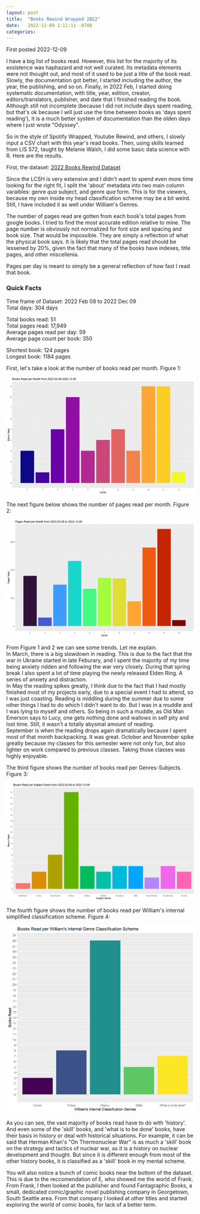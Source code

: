 ```yaml
---
layout: post
title:  "Books Rewind Wrapped 2022"
date:   2022-12-09 1:11:11 -0700
categories: 
---
```

First posted 2022-12-09

I have a big list of books read. However, this list for the majority of its exsistence was haphazard and not well curated. Its metadata elements were not thought out, and most of it used to be just a title of the book read. Slowly, the documentation got better, I started including the author, the year, the publishing, and so on. Finally, in 2022 Feb, I started doing systematic documentation, with title, year, edition, creator, editors/translators, publisher, and date that I finished reading the book. Although still not incomplete (because I did not include days spent reading, but that's ok because I will just use the time between books as 'days spent reading'), it is a much better system of documentation than the olden days where I just wrote "Odyssey". 

So in the style of Spotify Wrapped, Youtube Rewind, and others, I slowly input a CSV chart with this year's read books. Then, using skills learned from LIS 572, taught by Melanie Walsh, I did some basic data science with R. Here are the results. 

First, the dataset: [2022 Books Rewind Dataset](/assets/2022booksrewind.R)

Since the LCSH is very extensive and I didn't want to spend even more time looking for the right fit, I split the 'about' metadata into two main column varaibles: genre *qua* subject, and genre *qua* form. This is for the viewers, because my own inside my head classification scheme may be a bit weird. Still, I have included it as well under William's Genres. 

The number of pages read are gotten from each book's total pages from google books. I tried to find the most accurate edition relative to mine. The page number is obviously not normalized for font size and spacing and book size. That would be impossible. They are simply a reflection of what the physical book says. It is likely that the total pages read should be lessened by 20%, given the fact that many of the books have indexes, title pages, and other miscellenia. 

Pages per day is meant to simply be a general reflection of how fast I read that book. 

### Quick Facts  
Time frame of Dataset: 2022 Feb 08 to 2022 Dec 09   
Total days: 304 days  

Total books read: 51   
Total pages read: 17,949   
Average pages read per day: 59   
Average page count per book: 350  

Shortest book: 124 pages  
Longest book: 1184 pages  

First, let's take a look at the number of books read per month. Figure 1:

![Books read per month](/assets/BRATbooksreadpermonth2022feb2022december.jpeg)

The next figure below shows the number of pages read per month. Figure 2:

![Pages read per month](/assets/BRATpagesreadpermonth2022feb2022december.jpeg)

From Figure 1 and 2 we can see some trends. Let me explain.   
In March, there is a big slowdown in reading. This is due to the fact that the war in Ukraine started in late Feburary, and I spent the majority of my time being anxiety ridden and following the war very closely. During that spring break I also spent a lot of time playing the newly released Elden Ring. A series of anxiety and distraction.   
In May the reading spikes greatly, I think due to the fact that I had mostly finished most of my projects early, due to a special event I had to attend, so I was just coasting. 
Reading is middling during the summer due to some other things I had to do which I didn't want to do. But I was in a muddle and I was lying to myself and others. So being in such a muddle, as Old Man Emerson says to Lucy, one gets nothing done and wallows in self pity and lost time. Still, it wasn't a totally abysmal amount of reading.  
September is when the reading drops again dramatically because I spent most of that month backpacking. It was great. 
October and November spike greatly because my classes for this semester were not only fun, but also lighter on work compared to previous classes. Taking those classes was highly enjoyable. 

The third figure shows the number of books read per Genres-Subjects. Figure 3:

![Books per genre subject](/assets/BRATbooksreadpersubjectgenre2022feb2022dec.jpeg)

The fourth figure shows the number of books read per William's internal simplified classification scheme. Figure 4:

![William's internal classification](/assets/BRATwilliamgenres.jpeg)

As you can see, the vast majority of books read have to do with 'history'. And even some of the 'skill' books, and 'what is to be done' books, have their basis in history or deal with historical situations. For example, it can be said that Herman Khan's "On Thermonuclear War" is as much a 'skill' book on the strategy and tactics of nuclear war, as it is a history on nuclear development and thought. But since it is different enough from most of the other history books, it is classified as a 'skill' book in my mental scheme. 

You will also notice a bunch of comic books near the bottom of the dataset. This is due to the reccomendation of E, who showed me the world of Frank. From Frank, I then looked at the publisher and found Fantagraphic Books, a small, dedicated comic/graphic novel publishing company in Georgetown, South Seattle area. From that company I looked at other titles and started exploring the world of comic books, for lack of a better term. 


